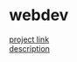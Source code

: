 # webdev
[project link](https://bobahbj4.github.io/RSSchool/JS/webdev/Index.html)</br>
 [description](https://github.com/rolling-scopes-school/tasks/blob/master/tasks/markups/level-1/webdev/webdev-ru.md)
